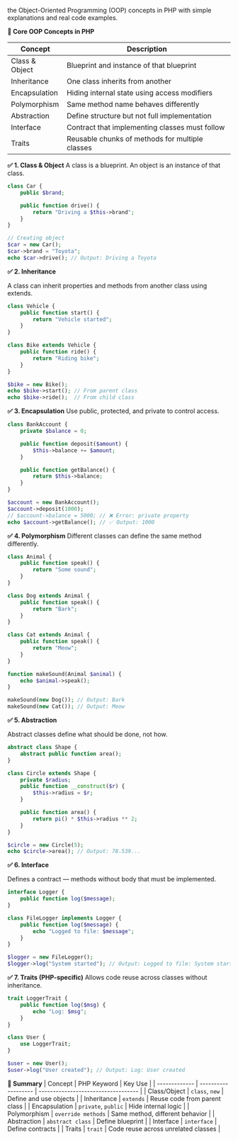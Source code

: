 the Object-Oriented Programming (OOP) concepts in PHP with simple explanations and real code examples.

**🧱 Core OOP Concepts in PHP**

| Concept        | Description                                     |
| -------------- | ----------------------------------------------- |
| Class & Object | Blueprint and instance of that blueprint        |
| Inheritance    | One class inherits from another                 |
| Encapsulation  | Hiding internal state using access modifiers    |
| Polymorphism   | Same method name behaves differently            |
| Abstraction    | Define structure but not full implementation    |
| Interface      | Contract that implementing classes must follow  |
| Traits         | Reusable chunks of methods for multiple classes |


**✅ 1. Class & Object**
A class is a blueprint. An object is an instance of that class.

```php
class Car {
    public $brand;

    public function drive() {
        return "Driving a $this->brand";
    }
}

// Creating object
$car = new Car();
$car->brand = "Toyota";
echo $car->drive(); // Output: Driving a Toyota

```

**✅ 2. Inheritance**

A class can inherit properties and methods from another class using extends.

```php
class Vehicle {
    public function start() {
        return "Vehicle started";
    }
}

class Bike extends Vehicle {
    public function ride() {
        return "Riding bike";
    }
}

$bike = new Bike();
echo $bike->start(); // From parent class
echo $bike->ride();  // From child class

```

**✅ 3. Encapsulation**
Use public, protected, and private to control access.

```php
class BankAccount {
    private $balance = 0;

    public function deposit($amount) {
        $this->balance += $amount;
    }

    public function getBalance() {
        return $this->balance;
    }
}

$account = new BankAccount();
$account->deposit(1000);
// $account->balance = 5000; // ❌ Error: private property
echo $account->getBalance(); // ✅ Output: 1000

```

**✅ 4. Polymorphism**
Different classes can define the same method differently.

```php
class Animal {
    public function speak() {
        return "Some sound";
    }
}

class Dog extends Animal {
    public function speak() {
        return "Bark";
    }
}

class Cat extends Animal {
    public function speak() {
        return "Meow";
    }
}

function makeSound(Animal $animal) {
    echo $animal->speak();
}

makeSound(new Dog()); // Output: Bark
makeSound(new Cat()); // Output: Meow

```

**✅ 5. Abstraction**

Abstract classes define what should be done, not how.

```php
abstract class Shape {
    abstract public function area();
}

class Circle extends Shape {
    private $radius;
    public function __construct($r) {
        $this->radius = $r;
    }

    public function area() {
        return pi() * $this->radius ** 2;
    }
}

$circle = new Circle(5);
echo $circle->area(); // Output: 78.539...

```

**✅ 6. Interface**

Defines a contract — methods without body that must be implemented.

```php
interface Logger {
    public function log($message);
}

class FileLogger implements Logger {
    public function log($message) {
        echo "Logged to file: $message";
    }
}

$logger = new FileLogger();
$logger->log("System started"); // Output: Logged to file: System started

```

**✅ 7. Traits (PHP-specific)**
Allows code reuse across classes without inheritance.

```php
trait LoggerTrait {
    public function log($msg) {
        echo "Log: $msg";
    }
}

class User {
    use LoggerTrait;
}

$user = new User();
$user->log("User created"); // Output: Log: User created

```

**🧠 Summary**
| Concept       | PHP Keyword         | Key Use                             |
| ------------- | ------------------- | ----------------------------------- |
| Class/Object  | `class`, `new`      | Define and use objects              |
| Inheritance   | `extends`           | Reuse code from parent class        |
| Encapsulation | `private`, `public` | Hide internal logic                 |
| Polymorphism  | `override methods`  | Same method, different behavior     |
| Abstraction   | `abstract class`    | Define blueprint                    |
| Interface     | `interface`         | Define contracts                    |
| Traits        | `trait`             | Code reuse across unrelated classes |
